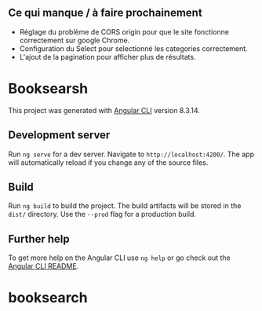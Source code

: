 

## Ce qui manque / à faire prochainement
- Réglage du problème de CORS origin pour que le site fonctionne correctement sur google Chrome.
- Configuration du Select pour selectionné les categories correctement. 
- L'ajout de la pagination pour afficher plus de résultats.


# Booksearsh

This project was generated with [Angular CLI](https://github.com/angular/angular-cli) version 8.3.14.

## Development server

Run `ng serve` for a dev server. Navigate to `http://localhost:4200/`. The app will automatically reload if you change any of the source files.

## Build

Run `ng build` to build the project. The build artifacts will be stored in the `dist/` directory. Use the `--prod` flag for a production build.

## Further help

To get more help on the Angular CLI use `ng help` or go check out the [Angular CLI README](https://github.com/angular/angular-cli/blob/master/README.md).
# booksearch
